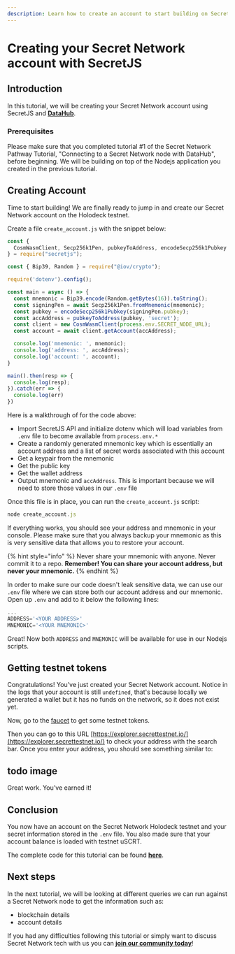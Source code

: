 ```yaml
---
description: Learn how to create an account to start building on Secret Network
---
```


# Creating your Secret Network account with SecretJS

## Introduction

In this tutorial, we will be creating your Secret Network account using SecretJS and [**DataHub**](https://datahub.figment.io/login). 

### **Prerequisites** 

Please make sure that you completed tutorial \#1 of the Secret Network Pathway Tutorial, "Connecting to a Secret Network node with DataHub", before beginning. We will be building on top of the Nodejs application you created in the previous tutorial.

## **Creating Account**

Time to start building! We are finally ready to jump in and create our Secret Network account on the Holodeck testnet.

Create a file `create_account.js` with the snippet below:

```javascript
const {
  CosmWasmClient, Secp256k1Pen, pubkeyToAddress, encodeSecp256k1Pubkey
} = require("secretjs");

const { Bip39, Random } = require("@iov/crypto");

require('dotenv').config();

const main = async () => {
  const mnemonic = Bip39.encode(Random.getBytes(16)).toString();
  const signingPen = await Secp256k1Pen.fromMnemonic(mnemonic);
  const pubkey = encodeSecp256k1Pubkey(signingPen.pubkey);
  const accAddress = pubkeyToAddress(pubkey, 'secret');
  const client = new CosmWasmClient(process.env.SECRET_NODE_URL);
  const account = await client.getAccount(accAddress);

  console.log('mnemonic: ', mnemonic);
  console.log('address: ', accAddress);
  console.log('account: ', account);
}

main().then(resp => {
  console.log(resp);
}).catch(err => {
  console.log(err)
})
```

Here is a walkthrough of for the code above:

* Import SecretJS API and initialize dotenv which will load variables from `.env` file to become available from `process.env.*`
* Create a randomly generated mnemonic key which is essentially an account address and a list of secret words associated with this account
* Get a keypair from the mnemonic
* Get the public key
* Get the wallet address
* Output mnemonic and `accAddress`. This is important because we will need to store those values in our `.env` file

Once this file is in place, you can run the `create_account.js` script:

```javascript
node create_account.js
```

If everything works, you should see your address and mnemonic in your console. Please make sure that you always backup your mnemonic as this is very sensitive data that allows you to restore your account.

{% hint style="info" %}
Never share your mnemonic with anyone. Never commit it to a repo. **Remember! You can share your account address, but never your mnemonic.**
{% endhint %}

In order to make sure our code doesn't leak sensitive data, we can use our `.env` file where we can store both our account address and our mnemonic. Open up `.env` and add to it below the following lines:

```javascript
...
ADDRESS='<YOUR ADDRESS>'
MNEMONIC='<YOUR MNEMONIC>'
```

Great! Now both `ADDRESS` and `MNEMONIC` will be available for use in our Nodejs scripts.

## **Getting testnet tokens**

Congratulations! You’ve just created your Secret Network account.
Notice in the logs that your account is still `undefined`, that's because locally we generated a wallet but it has no funds on the network, so it does not exist yet.

Now, go to the [faucet](https://faucet.secrettestnet.io/) to get some testnet tokens.

Then you can go to this URL [https://explorer.secrettestnet.io/](https://explorer.secrettestnet.io/) to check your address with the search bar. Once you enter your address, you should see something similar to:  
## todo image

Great work. You’ve earned it!

## **Conclusion**

You now have an account on the Secret Network Holodeck testnet and your secret information stored in the `.env` file. You also made sure that your account balance is loaded with testnet uSCRT.

The complete code for this tutorial can be found [**here**](https://github.com/figment-networks/tutorials/blob/main/secret/2_creating_account/create_account.js). 

## **Next steps**

In the next tutorial, we will be looking at different queries we can run against a Secret Network node to get the information such as:

* blockchain details
* account details

If you had any difficulties following this tutorial or simply want to discuss Secret Network tech with us you can [**join our community today**](https://discord.gg/fszyM7K)!
